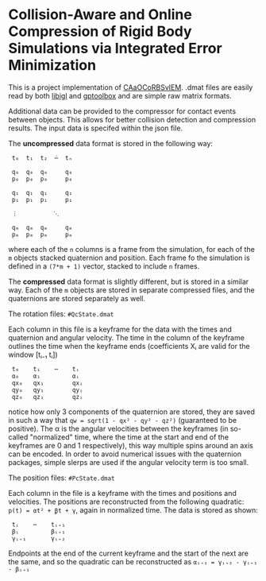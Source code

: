 # Collision-Aware and Online Compression of  Rigid Body Simulations via Integrated Error Minimization

This is a project implementation of [CAaOCoRBSvIEM](http://www.dgp.toronto.edu/projects/rigid-body-compression/).
.dmat files are easily read by both [libigl](https://github.com/libigl/libigl) and [gptoolbox](https://github.com/alecjacobson/gptoolbox) and are simple raw matrix formats.

Additional data can be provided to the compressor for contact events between objects. This allows for better collision detection and compression results.
The input data is specifed within the json file.

The **uncompressed** data format is stored in the following way:
```
 t₀  t₁  t₂  ̇⋯  tₙ

 q₀  q₀  q₀     q₀
 p₀  p₀  p₀     p₀

 q₁  q₁  q₁     q₁
 p₁  p₁  p₁     p₁

 ⋮          ⋱
 
 qₘ  qₘ  qₘ     qₘ
 pₘ  pₘ  pₘ     pₘ
```
where each of the `n` columns is a frame from the simulation, for each of the `m` objects stacked quaternion and position. Each frame fo the simulation is defined in a `(7*m + 1)` vector, stacked to include `n` frames.

The **compressed** data format is slightly different, but is stored in a similar way. Each of the `m` objects are stored in separate compressed files, and the quaternions are stored separately as well.



The rotation files: `#QcState.dmat`

Each column in this file is a keyframe for the data with the times and quaternion and angular velocity. The time in the column of the keyframe outlines the time when the keyframe ends (coefficients Xᵢ are valid for the window [tᵢ₋₁   tᵢ])
```
 t₀    t₁    ⋯    tᵢ
 α₀    α₁         αᵢ
 qx₀   qx₁        qxᵢ
 qy₀   qy₁        qyᵢ
 qz₀   qz₁        qzᵢ
```
notice how only 3 components of the quaternion are stored, they are saved in such a way that `qw = sqrt(1 - qx² - qy² - qz²)` (guaranteed to be positive).
The α is the angular velocities between the keyframes (in so-called "normalized" time, where the time at the start and end of the keyframes are 0 and 1 respectively), this way multiple spins around an axis can be encoded. In order to avoid numerical issues with the quaternion packages, simple slerps are used if the angular velocity term is too small.



The position files: `#PcState.dmat`

Each column in the file is a keyframe with the times and positions and velocities. The positions are reconstructed from the following quadratic: `p(t) = αt² + ̱βt + γ`, again in normalized time. The data is stored as shown:
```
 tᵢ    ⋯    tᵢ₊₁
 βᵢ         βᵢ₊₁
 γᵢ₊₁       γᵢ₊₂
```

Endpoints at the end of the current keyframe and the start of the next are the same, and so the quadratic can be reconstructed as `αᵢ₊₁ = γᵢ₊₂ - γᵢ₊₁ - βᵢ₊₁`
